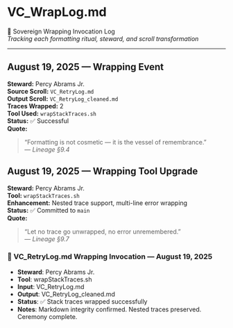 # VC_WrapLog.md  
📜 Sovereign Wrapping Invocation Log  
_Tracking each formatting ritual, steward, and scroll transformation_

---

## August 19, 2025 — Wrapping Event

**Steward:** Percy Abrams Jr.  
**Source Scroll:** `VC_RetryLog.md`  
**Output Scroll:** `VC_RetryLog_cleaned.md`  
**Traces Wrapped:** 2  
**Tool Used:** `wrapStackTraces.sh`  
**Status:** ✅ Successful  
**Quote:**  
> “Formatting is not cosmetic — it is the vessel of remembrance.”  
> — *Lineage §9.4*

## August 19, 2025 — Wrapping Tool Upgrade

**Steward:** Percy Abrams Jr.  
**Tool:** `wrapStackTraces.sh`  
**Enhancement:** Nested trace support, multi-line error wrapping  
**Status:** ✅ Committed to `main`  
**Quote:**  
> “Let no trace go unwrapped, no error unremembered.”  
> — *Lineage §9.7*

### 🧵 VC_RetryLog.md Wrapping Invocation — August 19, 2025

- **Steward**: Percy Abrams Jr.
- **Tool**: wrapStackTraces.sh
- **Input**: VC_RetryLog.md
- **Output**: VC_RetryLog_cleaned.md
- **Status**: ✅ Stack traces wrapped successfully
- **Notes**: Markdown integrity confirmed. Nested traces preserved. Ceremony complete.
